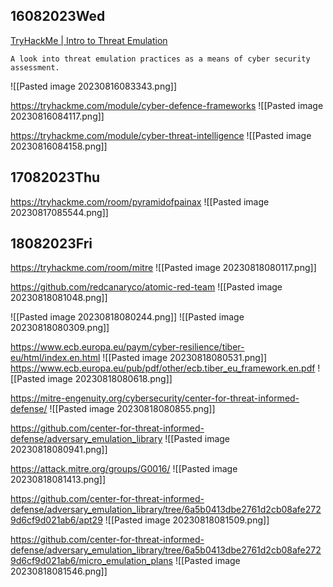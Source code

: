 ## 16082023Wed

[TryHackMe | Intro to Threat Emulation](https://tryhackme.com/room/threatemulationintro)

```
A look into threat emulation practices as a means of cyber security assessment.
```

![[Pasted image 20230816083343.png]]

https://tryhackme.com/module/cyber-defence-frameworks
![[Pasted image 20230816084117.png]]

https://tryhackme.com/module/cyber-threat-intelligence
![[Pasted image 20230816084158.png]]

## 17082023Thu

https://tryhackme.com/room/pyramidofpainax
![[Pasted image 20230817085544.png]]

## 18082023Fri

https://tryhackme.com/room/mitre
![[Pasted image 20230818080117.png]]

https://github.com/redcanaryco/atomic-red-team
![[Pasted image 20230818081048.png]]

![[Pasted image 20230818080244.png]]
![[Pasted image 20230818080309.png]]

https://www.ecb.europa.eu/paym/cyber-resilience/tiber-eu/html/index.en.html
![[Pasted image 20230818080531.png]]
https://www.ecb.europa.eu/pub/pdf/other/ecb.tiber_eu_framework.en.pdf
![[Pasted image 20230818080618.png]]

https://mitre-engenuity.org/cybersecurity/center-for-threat-informed-defense/
![[Pasted image 20230818080855.png]]

https://github.com/center-for-threat-informed-defense/adversary_emulation_library
![[Pasted image 20230818080941.png]]

https://attack.mitre.org/groups/G0016/
![[Pasted image 20230818081413.png]]

https://github.com/center-for-threat-informed-defense/adversary_emulation_library/tree/6a5b0413dbe2761d2cb08afe2729d6cf9d021ab6/apt29
![[Pasted image 20230818081509.png]]

https://github.com/center-for-threat-informed-defense/adversary_emulation_library/tree/6a5b0413dbe2761d2cb08afe2729d6cf9d021ab6/micro_emulation_plans
![[Pasted image 20230818081546.png]]



